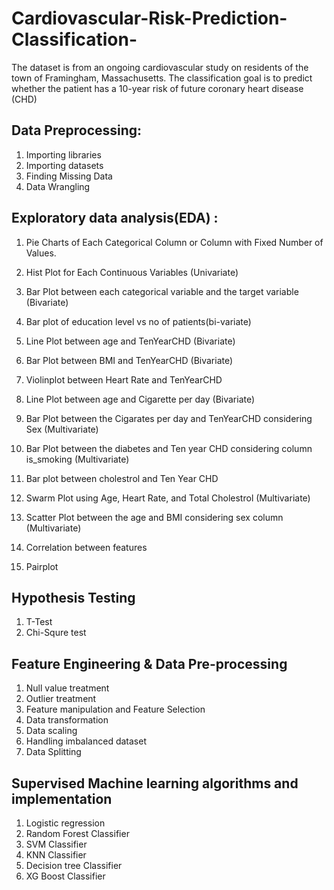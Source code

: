# Cardiovascular-Risk-Prediction-Classification-
The dataset is from an ongoing cardiovascular study on residents of the town of Framingham, Massachusetts. The classification goal is to predict whether the patient has a 10-year risk of future coronary heart disease (CHD)


## Data Preprocessing: 

1. Importing libraries
2. Importing datasets
3. Finding Missing Data
4. Data Wrangling

## Exploratory data analysis(EDA) :

1. Pie Charts of Each Categorical Column or Column with Fixed Number of Values.

2. Hist Plot for Each Continuous Variables (Univariate)

3. Bar Plot between each categorical variable and the target variable (Bivariate)

4. Bar plot of education level vs no of patients(bi-variate)

5. Line Plot between age and TenYearCHD (Bivariate)

6. Bar Plot between BMI and TenYearCHD (Bivariate)
7. Violinplot between Heart Rate and TenYearCHD
8. Line Plot between age and Cigarette per day (Bivariate)
9. Bar Plot between the Cigarates per day and TenYearCHD considering Sex (Multivariate)
10. Bar Plot between the diabetes and Ten year CHD considering column is_smoking (Multivariate)
11. Bar plot between cholestrol and Ten Year CHD
12. Swarm Plot using Age, Heart Rate, and Total Cholestrol (Multivariate)
13. Scatter Plot between the age and BMI considering sex column (Multivariate)
14. Correlation between features
15. Pairplot

## Hypothesis Testing
1. T-Test
2. Chi-Squre test

## Feature Engineering & Data Pre-processing

1. Null value treatment
2. Outlier treatment
3. Feature manipulation and Feature Selection
4. Data transformation
5. Data scaling
6. Handling imbalanced dataset
7. Data Splitting



## Supervised Machine learning algorithms and implementation

1. Logistic regression 
2. Random Forest Classifier
3. SVM Classifier
4. KNN Classifier
5. Decision tree Classifier
6. XG Boost Classifier

